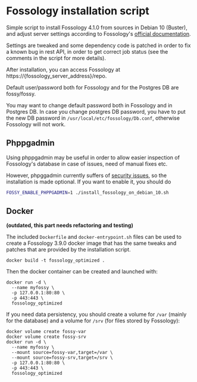 <!--
SPDX-License-Identifier: GPL-3.0-only
SPDX-FileCopyrightText: 2020-2022 Alberto Pianon <pianon@array.eu>
-->


# Fossology installation script

Simple script to install Fossology 4.1.0 from sources in Debian 10 (Buster), and adjust server settings according to Fossology's [official documentation](https://github.com/fossology/fossology/wiki/Configuration-and-Tuning).

Settings are tweaked and some dependency code is patched in order to fix a known bug in rest API, in order to get correct job status (see the comments in the script for more details).

After installation, you can access Fossology at https://{fossology_server_address}/repo.

Default user/password both for Fossology and for the Postgres DB are fossy/fossy.

You may want to change default password both in Fossology and in Postgres DB.
In case you change postgres DB password, you have to put the new DB password in `/usr/local/etc/fossology/Db.conf`, otherwise Fossology will not work.

## Phppgadmin

Using phppgadmin may be useful in order to allow easier inspection of Fossology's database in case of issues, need of manual fixes etc.

However, phpggadmin currently suffers of [security issues](https://github.com/phppgadmin/phppgadmin/issues/94), so the installation is made optional. If you want to enable it, you should do

```bash
FOSSY_ENABLE_PHPPGADMIN=1 ./install_fossology_on_debian_10.sh
```

## Docker

**(outdated, this part needs refactoring and testing)**

The included `Dockerfile` and `docker-entrypoint.sh` files can be used to create a Fossology 3.9.0 docker image that has the same tweaks and patches that are provided by the installation script.

```shell
docker build -t fossology_optimized .
```

Then the docker container can be created and launched with:

```shell
docker run -d \
  --name myfossy \
  -p 127.0.0.1:80:80 \
  -p 443:443 \
  fossology_optimized
```

If you need data persistency, you should create a volume for `/var` (mainly for the database) and a volume for `/srv` (for files stored by Fossology):

```shell
docker volume create fossy-var
docker volume create fossy-srv
docker run -d \
  --name myfossy \
  --mount source=fossy-var,target=/var \
  --mount source=fossy-srv,target=/srv \
  -p 127.0.0.1:80:80 \
  -p 443:443 \
  fossology_optimized
```
